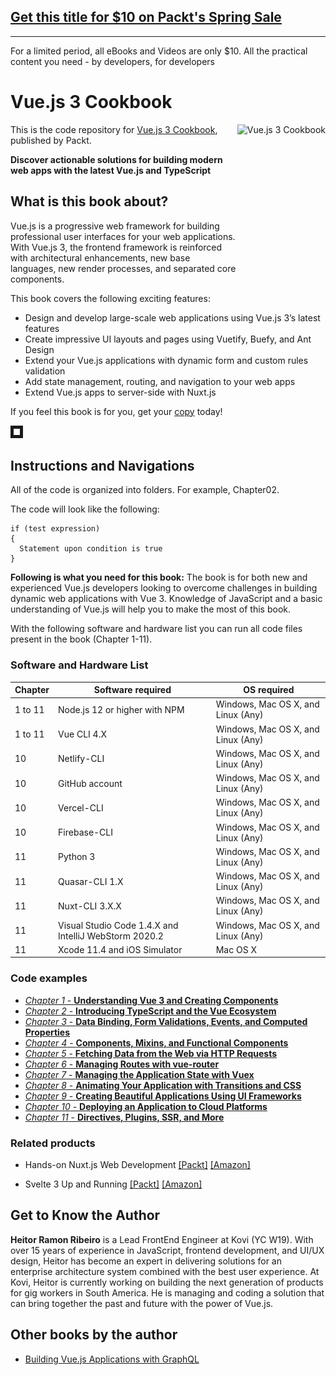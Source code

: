 ## [Get this title for $10 on Packt's Spring Sale](https://www.packt.com/B14748?utm_source=github&utm_medium=packt-github-repo&utm_campaign=spring_10_dollar_2022)
-----
For a limited period, all eBooks and Videos are only $10. All the practical content you need \- by developers, for developers

# Vue.js 3 Cookbook

<a href="https://amzn.to/2LlqMUU"><img src="https://static.packt-cdn.com/products/9781838826222/cover/smaller" alt="Vue.js 3 Cookbook" height="256px" align="right"></a>

This is the code repository for [Vue.js 3 Cookbook](https://amzn.to/2LlqMUU), published by Packt.

**Discover actionable solutions for building modern web apps with the latest Vue.js and TypeScript**

## What is this book about?
Vue.js is a progressive web framework for building professional user interfaces for your web applications. With Vue.js 3, the frontend framework is reinforced with architectural enhancements, new base languages, new render processes, and separated core components.

This book covers the following exciting features: 
* Design and develop large-scale web applications using Vue.js 3’s latest features
* Create impressive UI layouts and pages using Vuetify, Buefy, and Ant Design
* Extend your Vue.js applications with dynamic form and custom rules validation
* Add state management, routing, and navigation to your web apps
* Extend Vue.js apps to server-side with Nuxt.js

If you feel this book is for you, get your [copy](https://amzn.to/2LlqMUU) today!

<a href="https://www.packtpub.com/?utm_source=github&utm_medium=banner&utm_campaign=GitHubBanner"><img src="https://raw.githubusercontent.com/PacktPublishing/GitHub/master/GitHub.png" alt="https://www.packtpub.com/" border="5" /></a>

## Instructions and Navigations
All of the code is organized into folders. For example, Chapter02.

The code will look like the following:
```
if (test expression)
{
  Statement upon condition is true
}
```

**Following is what you need for this book:**
The book is for both new and experienced Vue.js developers looking to overcome challenges in building dynamic web applications with Vue 3. Knowledge of JavaScript and a basic understanding of Vue.js will help you to make the most of this book.	

With the following software and hardware list you can run all code files present in the book (Chapter 1-11).

### Software and Hardware List

| Chapter  | Software required                   | OS required                        |
| -------- | ------------------------------------| -----------------------------------|
| 1 to 11       | Node.js 12 or higher with NPM                  | Windows, Mac OS X, and Linux (Any) |
| 1 to 11        | Vue CLI 4.X            | Windows, Mac OS X, and Linux (Any) |
| 10     |Netlify-CLI            | Windows, Mac OS X, and Linux (Any) |
| 10     |GitHub account            | Windows, Mac OS X, and Linux (Any) |
| 10        | Vercel-CLI          | Windows, Mac OS X, and Linux (Any) |
| 10        | Firebase-CLI           | Windows, Mac OS X, and Linux (Any) |
| 11       | Python 3          | Windows, Mac OS X, and Linux (Any) |
| 11       | Quasar-CLI 1.X          | Windows, Mac OS X, and Linux (Any) |
| 11       | Nuxt-CLI 3.X.X           | Windows, Mac OS X, and Linux (Any) |
| 11       | Visual Studio Code 1.4.X and IntelliJ WebStorm 2020.2            | Windows, Mac OS X, and Linux (Any) |
| 11       | Xcode 11.4 and iOS Simulator           | Mac OS X |

### Code examples
- [_Chapter 1_ - **Understanding Vue 3 and Creating Components**](./chapter-01/)
- [_Chapter 2_ - **Introducing TypeScript and the Vue Ecosystem**](./chapter-02/)
- [_Chapter 3_ - **Data Binding, Form Validations, Events, and Computed Properties**](./chapter-03/)
- [_Chapter 4_ - **Components, Mixins, and Functional Components**](./chapter-04/)
- [_Chapter 5_ - **Fetching Data from the Web via HTTP Requests**](./chapter-05/)
- [_Chapter 6_ - **Managing Routes with vue-router**](./chapter-06/)
- [_Chapter 7_ - **Managing the Application State with Vuex**](./chapter-07/)
- [_Chapter 8_ - **Animating Your Application with Transitions and CSS**](./chapter-08/)
- [_Chapter 9_ - **Creating Beautiful Applications Using UI Frameworks**](./chapter-09/)
- [_Chapter 10_ - **Deploying an Application to Cloud Platforms**](./chapter-10/)
- [_Chapter 11_ - **Directives, Plugins, SSR, and More**](./chapter-11/)

### Related products <Other books you may enjoy>
* Hands-on Nuxt.js Web Development [[Packt]](https://www.packtpub.com/product/hands-on-nuxt-js-web-development/9781789952698) [[Amazon]](https://amzn.to/3pWxkbH)

* Svelte 3 Up and Running [[Packt]](https://www.packtpub.com/product/svelte-3-up-and-running/9781839213625) [[Amazon]](https://amzn.to/2JSyghW)

## Get to Know the Author
**Heitor Ramon Ribeiro**
is a Lead FrontEnd Engineer at Kovi (YC W19). With over 15 years of experience in JavaScript, frontend development, and UI/UX design, Heitor has become an expert in delivering solutions for an enterprise architecture system combined with the best user experience. At Kovi, Heitor is currently working on building the next generation of products for gig workers in South America. He is managing and coding a solution that can bring together the past and future with the power of Vue.js.

## Other books by the author
* [Building Vue.js Applications with GraphQL](https://amzn.to/2XcB24r)
